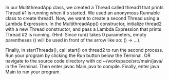 In our MultithreadApp class, we created a Thread called thread1 that prints Thread #1 is running when it's started. We used an anonymous Runnable class to create thread1. Now, we want to create a second Thread using a Lambda Expression.
In the MultithreadApp() constructor, initialize thread2 with a new Thread constructor, and pass a Lambda Expression that prints Thread #2 is running. (Hint: Since run() takes 0 parameters, empty parentheses () will be used in front of the arrow like so: () -> ...).

Finally, in startThreads(), call start() on thread2 to run the second process.
Run your program by clicking the Run button below the Terminal. OR navigate to the source code directory with cd ~/workspace/src/main/java/ in the Terminal. Then enter javac Main.java to compile. Finally, enter java Main to run your program.

